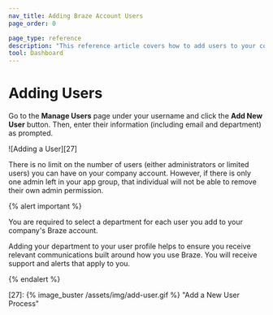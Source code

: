 ```yaml
---
nav_title: Adding Braze Account Users
page_order: 0

page_type: reference
description: "This reference article covers how to add users to your company account."
tool: Dashboard
---
```


# Adding Users

Go to the __Manage Users__ page under your username and click the __Add New User__ button. Then, enter their information (including email and department) as prompted.

![Adding a User][27]

There is no limit on the number of users (either administrators or limited users) you can have on your company account. However, if there is only one admin left in your app group, that individual will not be able to remove their own admin permission.

{% alert important %}

You are required to select a department for each user you add to your company's Braze account.

Adding your department to your user profile helps to ensure you receive relevant communications built around how you use Braze. You will receive support and alerts that apply to you.

{% endalert %}

[27]: {% image_buster /assets/img/add-user.gif %} "Add a New User Process"
